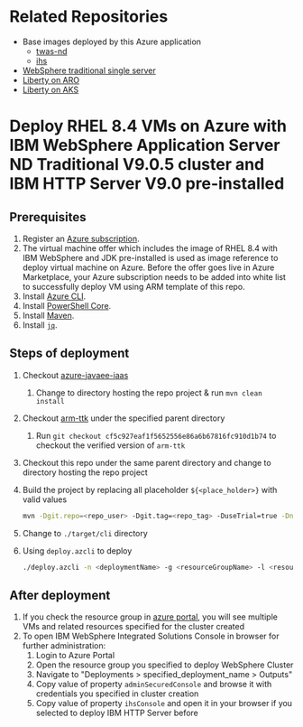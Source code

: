 # Related Repositories

* Base images deployed by this Azure application
  * [twas-nd](https://github.com/WASdev/azure.websphere-traditional.image/tree/main/twas-nd)
  * [ihs](https://github.com/WASdev/azure.websphere-traditional.image/tree/main/ihs)
* [WebSphere traditional single server](https://github.com/WASdev/azure.websphere-traditional.singleserver)
* [Liberty on ARO](https://github.com/WASdev/azure.liberty.aro)
* [Liberty on AKS](https://github.com/WASdev/azure.liberty.aks)

# Deploy RHEL 8.4 VMs on Azure with IBM WebSphere Application Server ND Traditional V9.0.5 cluster and IBM HTTP Server V9.0 pre-installed

## Prerequisites

1. Register an [Azure subscription](https://azure.microsoft.com/).
1. The virtual machine offer which includes the image of RHEL 8.4 with IBM WebSphere and JDK pre-installed is used as image reference to deploy virtual machine on Azure. Before the offer goes live in Azure Marketplace, your Azure subscription needs to be added into white list to successfully deploy VM using ARM template of this repo.
1. Install [Azure CLI](https://docs.microsoft.com/cli/azure/install-azure-cli?view=azure-cli-latest).
1. Install [PowerShell Core](https://docs.microsoft.com/powershell/scripting/install/installing-powershell-core-on-linux?view=powershell-7.1).
1. Install [Maven](https://maven.apache.org/download.cgi).
1. Install [`jq`](https://stedolan.github.io/jq/download/).

## Steps of deployment

1. Checkout [azure-javaee-iaas](https://github.com/Azure/azure-javaee-iaas)
   1. Change to directory hosting the repo project & run `mvn clean install`
1. Checkout [arm-ttk](https://github.com/Azure/arm-ttk) under the specified parent directory
   1. Run `git checkout cf5c927eaf1f5652556e86a6b67816fc910d1b74` to checkout the verified version of `arm-ttk`
1. Checkout this repo under the same parent directory and change to directory hosting the repo project
1. Build the project by replacing all placeholder `${<place_holder>}` with valid values

   ```bash
   mvn -Dgit.repo=<repo_user> -Dgit.tag=<repo_tag> -DuseTrial=true -DnumberOfNodes=<numberOfNodes> -DvmSize=<vmSize> -DdmgrVMPrefix=<dmgrVMPrefix> -DmanagedVMPrefix=<managedVMPrefix> -DdnsLabelPrefix=<dnsLabelPrefix> -DadminUsername=<adminUsername> -DadminPasswordOrKey=<adminPassword|adminSSHPublicKey> -DauthenticationType=<password|sshPublicKey> -DwasUsername=<wasUsername> -DwasPassword=<wasPassword> -DconfigureIHS=<true|false> -DihsVmSize=<ihsVmSize> -DihsVMPrefix=<ihsVMPrefix> -DihsDnsLabelPrefix=<ihsDnsLabelPrefix> -DihsUnixUsername=<ihsUnixUsername> -DihsUnixPasswordOrKey=<ihsUnixPassword|ihsUnixSSHPublicKey> -DihsAuthenticationType=<password|sshPublicKey> -DihsAdminUsername=<ihsAdminUsername> -DihsAdminPassword=<ihsAdminPassword> -Dtest.args="-Test All" -Pbicep -Passembly -Ptemplate-validation-tests clean install
   ```

1. Change to `./target/cli` directory
1. Using `deploy.azcli` to deploy

   ```bash
   ./deploy.azcli -n <deploymentName> -g <resourceGroupName> -l <resourceGroupLocation>
   ```

## After deployment

1. If you check the resource group in [azure portal](https://portal.azure.com/), you will see multiple VMs and related resources specified for the cluster created
1. To open IBM WebSphere Integrated Solutions Console in browser for further administration:
   1. Login to Azure Portal
   1. Open the resource group you specified to deploy WebSphere Cluster
   1. Navigate to "Deployments > specified_deployment_name > Outputs"
   1. Copy value of property `adminSecuredConsole` and browse it with credentials you specified in cluster creation
   1. Copy value of property `ihsConsole` and open it in your browser if you selected to deploy IBM HTTP Server before
